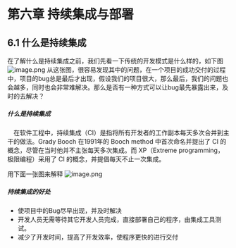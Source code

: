 # 第六章 持续集成与部署

## 6.1 什么是持续集成
在了解什么是持续集成之前，我们先看一下传统的开发模式是什么样的，如下图
![image.png](https://cdn.nlark.com/yuque/0/2019/png/306135/1562633941439-c37134f4-0637-4477-aa48-e053133ab11f.png#align=left&display=inline&height=550&name=image.png&originHeight=687&originWidth=1113&size=75669&status=done&width=890.4)
从这张图，很容易发现其中的问题，在一个项目的成功交付的过程中，项目的bug总是最后才出现，假设我们的项目很大，那么最后，我们的问题也会越多，同时也会非常难解决。那么是否有一种方式可以让bug最先暴露出来，及时的去解决？
##### 什么是持续集成
 在软件工程中，持续集成（CI）是指将所有开发者的工作副本每天多次合并到主干的做法。Grady Booch 在1991年的 Booch method 中首次命名并提出了 CI 的概念，尽管在当时他并不主张每天多次集成。而 XP（Extreme programming，极限编程）采用了 CI 的概念，并提倡每天不止一次集成。

用下面一张图来解释
![image.png](https://cdn.nlark.com/yuque/0/2019/png/306135/1562634473426-505bf7ce-9803-4c2b-b646-0956eb07fe68.png#align=left&display=inline&height=388&name=image.png&originHeight=485&originWidth=954&size=40858&status=done&width=763.2)
##### 持续集成的好处

- 使项目中的Bug尽早出现，并及时解决
- 开发人员无需等待其它开发人员完成，直接部署自己的程序，由集成工具测试。
- 减少了开发时间，提高了开发效率，使程序更快的进行交付